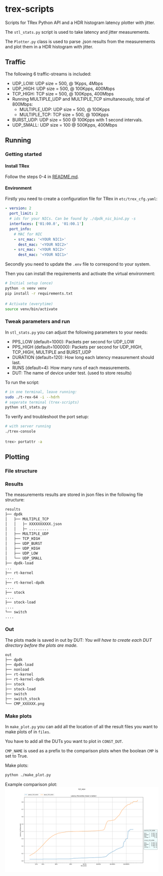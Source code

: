 # trex-scripts

Scripts for TRex Python API and a HDR histogram latency plotter with jitter.

The `stl_stats.py` script is used to take latency and jitter measurements.

The `Plotter.py` class is used to parse .json results from the measurements and plot them in a HDR histogram with jitter.

## Traffic

The following 6 traffic-streams is included:

- UDP_LOW: UDP size = 500, @ 1Kpps, 4Mbps
- UDP_HIGH: UDP size = 500, @ 100Kpps, 400Mbps
- TCP_HIGH: TCP size = 500, @ 100Kpps, 400Mbps
- Running MULTIPLE_UDP and MULTIPLE_TCP simultaneously, total of 800Mbps:
    - MULTIPLE_UDP: UDP size = 500, @ 100Kpps
    - MULTIPLE_TCP: TCP size = 500, @ 100Kpps
- BURST_UDP: UDP size = 500 @ 100Kpps with 1 second intervals.
- UDP_SMALL: UDP size = 100 @ 500Kpps, 400Mbps


## Running

### Getting started

#### Install TRex

Follow the steps 0-4 in [README.md](https://github.com/theodorsm/trex-scripts/blob/main/README.md).


#### Environment

Firstly you need to create a configuration file for TRex in `etc/trex_cfg.yaml`:

```yaml
- version: 2
  port_limit: 2
  # ids for your NICs. Can be found by ./dpdk_nic_bind.py -s
  interfaces: ['01:00.0', '01:00.1']
  port_info:
    # MAC for NIC
    - src_mac: '<YOUR NIC1>'
      dest_mac: '<YOUR NIC2>'
    - src_mac: '<YOUR NIC2>'
      dest_mac: '<YOUR NIC1>'
```

Secondly you need to update the `.env` file to correspond to your system.

Then you can install the requirements and activate the virtual environment:
```bash
# Initial setup (once)
python -m venv venv
pip install -r requirements.txt

# Activate (everytime)
source venv/bin/activate
```

### Tweak parameters and run

In `stl_stats.py` you can adjust the following parameters to your needs:

- PPS_LOW (default=1000): Packets per second for UDP_LOW
- PPS_HIGH (default=100000): Packets per second for UDP_HIGH, TCP_HIGH, MULTIPLE and BURST_UDP
- DURATION (default=120): How long each latency measurement should last.
- RUNS (default=4): How many runs of each measurements.
- DUT: The name of device under test. (used to store results)

To run the script:

```bash
# in one terminal, leave running:
sudo ./t-rex-64 -i --hdrh
# seperate terminal (trex-scripts)
python stl_stats.py
```

To verify and troubleshoot the port setup:

```bash
# with server running
./trex-console

trex> portattr -a
```

## Plotting

### File structure

### Results

The measurements results are stored in json files in the following file structure:

```
results
├── dpdk
│   ├── MULTIPLE_TCP
│   │   ├─ XXXXXXXXXX.json
│   │   ├─ .........
│   ├── MULTIPLE_UDP
│   ├── TCP_HIGH
│   ├── UDP_BURST
│   ├── UDP_HIGH
│   ├── UDP_LOW
│   └── UDP_SMALL
├── dpdk-load
...
├── rt-kernel
....
├── rt-kernel-dpdk
....
├── stock
....
├── stock-load
....
└── switch
....
```

### Out

The plots made is saved in out by DUT:
*You will have to create each DUT directory before the plots are made.*

```
out
├── dpdk
├── dpdk-load
├── nonload
├── rt-kernel
├── rt-kernel-dpdk
├── stock
├── stock-load
├── switch
├── switch_stock
└── CMP_XXXXXX.png

```

### Make plots

In `make_plot.py` you can add all the location of all the result files you want to make plots of in `files`.

You have to add all the DUTs you want to plot in `CONST_DUT`.

`CMP_NAME` is used as a prefix to the comparison plots when the boolean `CMP` is set to True.

Make plots:

```bash
python ./make_plot.py
```

Example comparison plot:
![comparison plot](./cmp.png)
